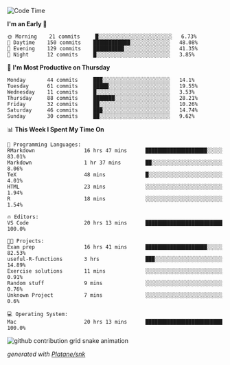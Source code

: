 <!--START_SECTION:waka-->
![Code Time](http://img.shields.io/badge/Code%20Time-109%20hrs%2034%20mins-blue)

**I'm an Early 🐤** 

```text
🌞 Morning    21 commits     █░░░░░░░░░░░░░░░░░░░░░░░░   6.73% 
🌆 Daytime    150 commits    ████████████░░░░░░░░░░░░░   48.08% 
🌃 Evening    129 commits    ██████████░░░░░░░░░░░░░░░   41.35% 
🌙 Night      12 commits     █░░░░░░░░░░░░░░░░░░░░░░░░   3.85%

```
📅 **I'm Most Productive on Thursday** 

```text
Monday       44 commits     ███░░░░░░░░░░░░░░░░░░░░░░   14.1% 
Tuesday      61 commits     █████░░░░░░░░░░░░░░░░░░░░   19.55% 
Wednesday    11 commits     █░░░░░░░░░░░░░░░░░░░░░░░░   3.53% 
Thursday     88 commits     ███████░░░░░░░░░░░░░░░░░░   28.21% 
Friday       32 commits     ██░░░░░░░░░░░░░░░░░░░░░░░   10.26% 
Saturday     46 commits     ███░░░░░░░░░░░░░░░░░░░░░░   14.74% 
Sunday       30 commits     ██░░░░░░░░░░░░░░░░░░░░░░░   9.62%

```


📊 **This Week I Spent My Time On** 

```text
💬 Programming Languages: 
RMarkdown                16 hrs 47 mins      ████████████████████░░░░░   83.01% 
Markdown                 1 hr 37 mins        ██░░░░░░░░░░░░░░░░░░░░░░░   8.06% 
TeX                      48 mins             █░░░░░░░░░░░░░░░░░░░░░░░░   4.01% 
HTML                     23 mins             ░░░░░░░░░░░░░░░░░░░░░░░░░   1.94% 
R                        18 mins             ░░░░░░░░░░░░░░░░░░░░░░░░░   1.54%

🔥 Editors: 
VS Code                  20 hrs 13 mins      █████████████████████████   100.0%

🐱‍💻 Projects: 
Exam prep                16 hrs 41 mins      ████████████████████░░░░░   82.53% 
useful-R-functions       3 hrs               ███░░░░░░░░░░░░░░░░░░░░░░   14.89% 
Exercise solutions       11 mins             ░░░░░░░░░░░░░░░░░░░░░░░░░   0.91% 
Random stuff             9 mins              ░░░░░░░░░░░░░░░░░░░░░░░░░   0.76% 
Unknown Project          7 mins              ░░░░░░░░░░░░░░░░░░░░░░░░░   0.6%

💻 Operating System: 
Mac                      20 hrs 13 mins      █████████████████████████   100.0%

```


<!--END_SECTION:waka-->


<!--Snake Game-->
![github contribution grid snake animation](https://raw.githubusercontent.com/viggo-gascou/viggo-gascou/output/github-contribution-grid-snake.svg)

_generated with [Platane/snk](https://github.com/Platane/snk)_
<!--Snake Game-->

